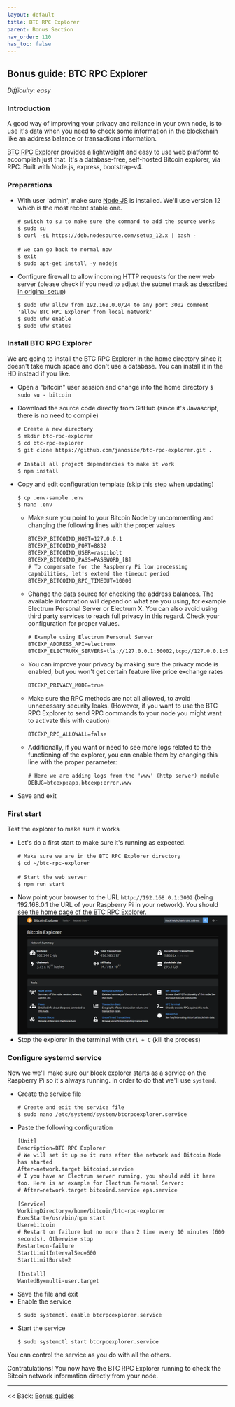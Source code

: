 ```yaml
---
layout: default
title: BTC RPC Explorer
parent: Bonus Section
nav_order: 110
has_toc: false
---
```

## Bonus guide: BTC RPC Explorer

*Difficulty: easy*

### Introduction

A good way of improving your privacy and reliance in your own node, is to use it's data when you need to check some information in the blockchain like an address balance or transactions information.

[BTC RPC Explorer](https://github.com/janoside/btc-rpc-explorer) provides a lightweight and easy to use web platform to accomplish just that. It's a database-free, self-hosted Bitcoin explorer, via RPC. Built with Node.js, express, bootstrap-v4.


### Preparations

* With user 'admin', make sure [Node JS](https://nodejs.org) is installed. We'll use version 12 which is the most recent stable one.
  ```
  # switch to su to make sure the command to add the source works
  $ sudo su
  $ curl -sL https://deb.nodesource.com/setup_12.x | bash -

  # we can go back to normal now
  $ exit
  $ sudo apt-get install -y nodejs
  ```

* Configure firewall to allow incoming HTTP requests for the new web server (please check if you need to adjust the subnet mask as [described in original setup](raspibolt_21_security.md#enabling-the-uncomplicated-firewall))
  ```
  $ sudo ufw allow from 192.168.0.0/24 to any port 3002 comment 'allow BTC RPC Explorer from local network'
  $ sudo ufw enable
  $ sudo ufw status
  ```

### Install BTC RPC Explorer

We are going to install the BTC RPC Explorer in the home directory since it doesn't take much space and don't use a database. You can install it in the HD instead if you like.

* Open a "bitcoin" user session and change into the home directory
  `$ sudo su - bitcoin`

* Download the source code directly from GitHub (since it's Javascript, there is no need to compile)
  ```
  # Create a new directory
  $ mkdir btc-rpc-explorer
  $ cd btc-rpc-explorer
  $ git clone https://github.com/janoside/btc-rpc-explorer.git .

  # Install all project dependencies to make it work
  $ npm install
  ```

* Copy and edit configuration template (skip this step when updating)
  ```
  $ cp .env-sample .env
  $ nano .env
  ```
  
  * Make sure you point to your Bitcoin Node by uncommenting and changing the following lines with the proper values
    ```
    BTCEXP_BITCOIND_HOST=127.0.0.1
    BTCEXP_BITCOIND_PORT=8832
    BTCEXP_BITCOIND_USER=raspibolt
    BTCEXP_BITCOIND_PASS=PASSWORD_[B]
    # To compensate for the Raspberry Pi low processing capabilities, let's extend the timeout period
    BTCEXP_BITCOIND_RPC_TIMEOUT=10000
    ```
  * Change the data source for checking the address balances. The available information will depend on what are you using, for example Electrum Personal Server or Electrum X. You can also avoid using third party services to reach full privacy in this regard. Check your configuration for proper values.
    ```
    # Example using Electrum Personal Server
    BTCEXP_ADDRESS_API=electrumx
    BTCEXP_ELECTRUMX_SERVERS=tls://127.0.0.1:50002,tcp://127.0.0.1:50002
    ```
  * You can improve your privacy by making sure the privacy mode is enabled, but you won't get certain feature like price exchange rates
    ```
    BTCEXP_PRIVACY_MODE=true
    ```
  * Make sure the RPC methods are not all allowed, to avoid unnecessary security leaks. (However, if you want to use the BTC RPC Explorer to send RPC commands to your node you might want to activate this with caution)
    ```
    BTCEXP_RPC_ALLOWALL=false
    ```
  * Additionally, if you want or need to see more logs related to the functioning of the explorer, you can enable them by changing this line with the proper parameter:
    ```
    # Here we are adding logs from the 'www' (http server) module
    DEBUG=btcexp:app,btcexp:error,www
    ```
* Save and exit

### First start

Test the explorer to make sure it works

* Let's do a first start to make sure it's running as expected.
  ```
  # Make sure we are in the BTC RPC Explorer directory
  $ cd ~/btc-rpc-explorer
  
  # Start the web server
  $ npm run start
  ```
* Now point your browser to the URL `http://192.168.0.1:3002` (being 192.168.0.1 the URL of your Raspberry Pi in your network). You should see the home page of the BTC RPC Explorer.
  ![BTC RPC Explorer home screen with dark theme](images/6B_btcrpcexplorer_home.png)
* Stop the explorer in the terminal with `Ctrl + C` (kill the process)

### Configure systemd service

Now we we'll make sure our block explorer starts as a service on the Raspberry Pi so it's always running. In order to do that we'll use `systemd`.

* Create the service file
  ```
  # Create and edit the service file
  $ sudo nano /etc/systemd/system/btcrpcexplorer.service
  ```
* Paste the following configuration
  ```
  [Unit]
  Description=BTC RPC Explorer
  # We will set it up so it runs after the network and Bitcoin Node has started
  After=network.target bitcoind.service
  # I you have an Electrum server running, you should add it here too. Here is an example for Electrum Personal Server:
  # After=network.target bitcoind.service eps.service
  
  [Service]
  WorkingDirectory=/home/bitcoin/btc-rpc-explorer
  ExecStart=/usr/bin/npm start
  User=bitcoin
  # Restart on failure but no more than 2 time every 10 minutes (600 seconds). Otherwise stop
  Restart=on-failure
  StartLimitIntervalSec=600
  StartLimitBurst=2
  
  [Install]
  WantedBy=multi-user.target
  ```
* Save the file and exit
* Enable the service
  ```
  $ sudo systemctl enable btcrpcexplorer.service
  ```
* Start the service
  ```
  $ sudo systemctl start btcrpcexplorer.service
  ```

You can control the service as you do with all the others.

Contratulations! You now have the BTC RPC Explorer running to check the Bitcoin network information directly from your node.

---

<< Back: [Bonus guides](raspibolt_60_bonus.md)